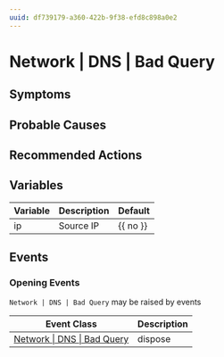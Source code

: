 ```yaml
---
uuid: df739179-a360-422b-9f38-efd8c898a0e2
---
```

# Network | DNS | Bad Query

## Symptoms

## Probable Causes

## Recommended Actions

## Variables

| Variable | Description | Default  |
| -------- | ----------- | -------- |
| ip       | Source IP   | {{ no }} |

## Events

### Opening Events
`Network | DNS | Bad Query` may be raised by events

| Event Class                                                                           | Description |
| ------------------------------------------------------------------------------------- | ----------- |
| [Network \| DNS \| Bad Query](ref://event-classes-reference/network/dns/bad-query.md) | dispose     |
